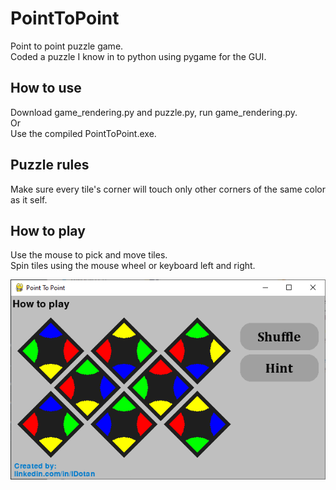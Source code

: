# PointToPoint
Point to point puzzle game.  
Coded a puzzle I know in to python using pygame for the GUI.

## How to use
Download game_rendering.py and puzzle.py, run game_rendering.py.  
Or  
Use the  compiled PointToPoint.exe.

## Puzzle rules
Make sure every tile's corner will touch only other corners of the same color as it self.

## How to play
Use the mouse to pick and move tiles.  
Spin tiles using the mouse wheel  or keyboard left and right.

![screenshot](https://raw.githubusercontent.com/IDotan/PointToPoint/main/sample.png)

